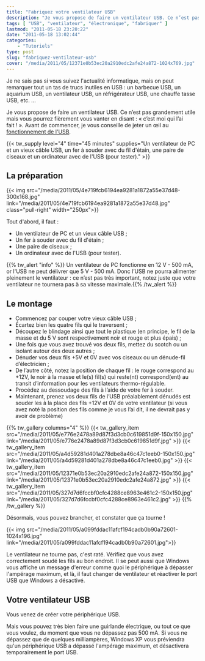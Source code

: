 ```yaml
---
title: "Fabriquez votre ventilateur USB"
description: "Je vous propose de faire un ventilateur USB. Ce n’est pas grandement utile mais vous pourrez fièrement vous vanter en disant : \"c’est moi qui l’ai fait !\"."
tags: [ "USB", "ventilateur", "électronique", "fabriquer" ]
lastmod: "2011-05-18 23:20:22"
date: "2011-05-18 13:02:44"
categories:
    - "Tutoriels"
type: post
slug: "fabriquez-ventilateur-usb"
cover: "/media/2011/05/12371e0b53ec20a2910edc2afe24a872-1024x769.jpg"
---
```


Je ne sais pas si vous suivez l'actualité informatique, mais on peut remarquer tout un tas de trucs inutiles en USB : un barbecue USB, un aquarium USB, un ventilateur USB, un réfrigérateur USB, une chauffe tasse USB, etc. …

Je vous propose de faire un ventilateur USB. Ce n’est pas grandement utile mais vous pourrez fièrement vous vanter en disant : « c’est moi qui l’ai fait ! ». Avant de commencer, je vous conseille de jeter un œil au [fonctionnement de l'USB](/guides/comment-fonctionne-usb/).

{{< tw_supply level="4" time="45 minutes" supplies="Un ventilateur de PC et un vieux câble USB, un fer à souder avec du fil d'étain, une paire de ciseaux et un ordinateur avec de l'USB (pour tester)." >}}

## La préparation

{{< img src="/media/2011/05/4e719fcb6194ea9281a1872a55e37d48-300x168.jpg" link="/media/2011/05/4e719fcb6194ea9281a1872a55e37d48.jpg" class="pull-right" width="250px">}}

Tout d'abord, il faut :

- Un ventilateur de PC et un vieux câble USB ;
- Un fer à souder avec du fil d'étain ;
- Une paire de ciseaux ;
- Un ordinateur avec de l'USB (pour tester).

{{% tw_alert "info" %}}<i class="fa fa-info-circle"></i> Un ventilateur de PC fonctionne en 12 V - 500 mA, or l'USB ne peut délivrer que 5 V - 500 mA. Donc l’USB ne pourra alimenter pleinement le ventilateur : ce n’est pas très important, notez juste que votre ventilateur ne tournera pas à sa vitesse maximale.{{% /tw_alert %}}

## Le montage

- Commencez par couper votre vieux câble USB ;
- Écartez bien les quatre fils qui le traversent ;
- Découpez le blindage ainsi que tout le plastique (en principe, le fil de la masse et du 5 V sont respectivement noir et rouge et plus épais) ;
- Une fois que vous avez trouvé vos deux fils, mettez du scotch ou un isolant autour des deux autres ;
- Dénuder vos deux fils +5V et 0V avec vos ciseaux ou un dénude-fil d’électricien ;
- De l’autre côté, notez la position de chaque fil : le rouge correspond au +12V, le noir à la masse et le(s) fil(s) qui reste(nt) correspond(ent) au transit d’information pour les ventilateurs thermo-régulable.
- Procédez au dessoudage des fils à l’aide de votre fer à souder.
- Maintenant, prenez vos deux fils de l’USB préalablement dénudés est souder les à la place des fils +12V et 0V de votre ventilateur (si vous avez noté la position des fils comme je vous l’ai dit, il ne devrait pas y avoir de problème)

{{% tw_gallery columns="4" %}}
{{< tw_gallery_item src="/media/2011/05/e776e2478a89d87f3d3cb0c619851d9f-150x150.jpg" link="/media/2011/05/e776e2478a89d87f3d3cb0c619851d9f.jpg" >}}
{{< tw_gallery_item src="/media/2011/05/a4d59281d401a278dbe8a46c47c1eeb0-150x150.jpg" link="/media/2011/05/a4d59281d401a278dbe8a46c47c1eeb0.jpg" >}}
{{< tw_gallery_item src="/media/2011/05/12371e0b53ec20a2910edc2afe24a872-150x150.jpg" link="/media/2011/05/12371e0b53ec20a2910edc2afe24a872.jpg" >}}
{{< tw_gallery_item src="/media/2011/05/327d7d6fccbf0cfc4288ce8963e461c2-150x150.jpg" link="/media/2011/05/327d7d6fccbf0cfc4288ce8963e461c2.jpg" >}}
{{% /tw_gallery %}}

Désormais, vous pouvez brancher, et constater que ça tourne !

{{< img src="/media/2011/05/a099fddac11afcf194cadb0b90a72601-1024x196.jpg" link="/media/2011/05/a099fddac11afcf194cadb0b90a72601.jpg">}}

Le ventilateur ne tourne pas, c'est raté. Vérifiez que vous avez correctement soudé les fils au bon endroit. Il se peut aussi que Windows vous affiche un message d'erreur comme quoi le périphérique à dépasser l'ampérage maximum, et là, il faut changer de ventilateur et réactiver le port USB que Windows a désactivé.

## Votre ventilateur USB

Vous venez de créer votre périphérique USB.

Mais vous pouvez très bien faire une guirlande électrique, ou tout ce que vous voulez, du moment que vous ne dépassez pas 500 mA. Si vous ne dépassez que de quelques milliampères, Windows XP vous préviendra qu'un périphérique USB a dépassé l'ampérage maximum, et désactivera temporairement le port USB.